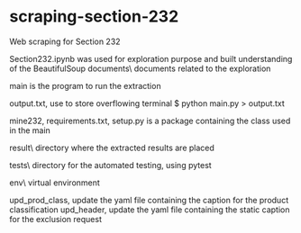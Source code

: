 # scraping-section-232
 Web scraping for Section 232

Section232.ipynb was used for exploration purpose and built understanding of the BeautifulSoup
documents\ documents related to the exploration

main is the program to run the extraction

output.txt, use to store overflowing terminal $ python main.py > output.txt

mine232\, requirements.txt, setup.py is a package containing the class used in the main

result\ directory where the extracted results are placed

tests\ directory for the automated testing, using pytest

env\ virtual environment

upd_prod_class, update the yaml file containing the caption for the product classification
upd_header, update the yaml file containing the static caption for the exclusion request